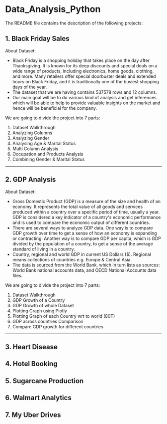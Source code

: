# Data_Analysis_Python
The README file contains the description of the following projects:

## 1. Black Friday Sales

 About Dataset:
 - Black Friday is a shopping holiday  that takes place on the day after Thanksgiving. It is known for its deep discounts and special deals on a wide range of products, including electronics, home goods, clothing, and more. Many retailers offer special doorbuster deals and extended hours on Black Friday, and it is traditionally one of the busiest shopping days of the year. 
- The dataset that we are having contains 537578 rows and 12 columns.
- Our main goal will be to do various kind of analysis and get inferences which will be able to help to provide valuable insights on the market and hence will be beneficial for the company.
 
 We are going to divide the project into 7 parts:
   1. Dataset Walkthrough
   2. Analyzing Columns
   3. Analyzing Gender
   4. Analysing Age & Marital Status
   5. Multi Column Analysis
   6. Occupation and Products Analysis
   7. Combining Gender & Marital Status

------------------------------------------------------------

## 2.	GDP Analysis

 About Dataset:
 - Gross Domestic Product (GDP) is a measure of the size and health of an economy. It represents the total value of all goods and services produced within a country over a specific period of time, usually a year. GDP is considered a key indicator of a country's economic performance and is used to compare the economic output of different countries.
- There are several ways to analyze GDP data. One way is to compare GDP growth over time to get a sense of how an economy is expanding or contracting. Another way is to compare GDP per capita, which is GDP divided by the population of a country, to get a sense of the average standard of living in a country.
 - Country, regional and world GDP in current US Dollars ($). Regional means collections of countries e.g. Europe & Central Asia.
 - The data is sourced from the World Bank, which in turn lists as sources: World Bank national accounts data, and OECD National Accounts data files.

  We are going to divide the project into 7 parts:
   1. Dataset Walkthrough
   2. GDP Growth of a Country
   3. GDP Growth of whole Dataset
   4. Plotting Graph using Plotly
   5. Plotting Graph of each Country wrt to world (80T)
   6. GDP across countries Comparison
   7. Compare GDP growth for different countries

----------------------------------------------------------

## 3.	Heart Disease 

## 4.	Hotel Booking

## 5.	Sugarcane Production

## 6.	Walmart Analytics

## 7.	My Uber Drives

